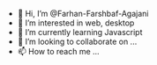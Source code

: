 - 👋 Hi, I’m @Farhan-Farshbaf-Agajani
- 👀 I’m interested in web, desktop 
- 🌱 I’m currently learning Javascript 
- 💞️ I’m looking to collaborate on ...
- 📫 How to reach me ...

<!---
Farhan-Farshbaf-Agajani/Farhan-Farshbaf-Agajani is a ✨ special ✨ repository because its `README.md` (this file) appears on your GitHub profile.
You can click the Preview link to take a look at your changes.
--->

